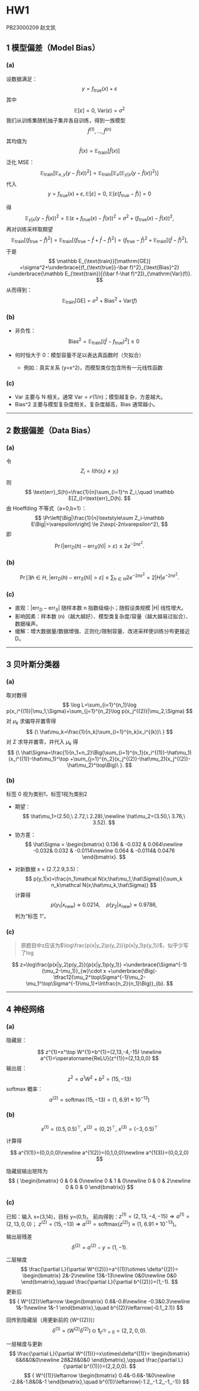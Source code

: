 # HW1

PB23000209 赵文凯

## 1 模型偏差（Model Bias）

### (a) 

设数据满足：
$$
y=f_{\text{true}}(x)+\varepsilon
$$
其中
$$
\mathbb E[\varepsilon]=0,\ \mathrm{Var}(\varepsilon)=\sigma^2
$$
我们从训练集随机抽子集并各自训练，得到一族模型
$$
{\hat f^{(1)},\ldots,\hat f^{(n)}}
$$
其均值为
$$
\bar f(x)=\mathbb E_{\text{train}}[\hat f(x)]
$$
泛化 MSE：
$$
\mathbb E_{\text{train}}\big[\mathbb E_{x,y}(y-\hat f(x))^2\big]
 =\mathbb E_{\text{train}}\big[\mathbb E_{x}\big( \mathbb E_{y|x}(y-\hat f(x))^2\big)\big]
$$
代入
$$
y=f_{\text{true}}(x)+\varepsilon, \mathbb E[\varepsilon]=0,\ \mathbb E[\varepsilon(f_{\text{true}}-\hat f)]=0
$$

得
$$
\mathbb E_{y|x}(y-\hat f(x))^2
 =\mathbb E(\varepsilon+f_{\text{true}}(x)-\hat f(x))^2
 =\sigma^2 + (f_{\text{true}}(x)-\hat f(x))^2,
$$
再对训练采样取期望
$$
\mathbb E_{\text{train}}\left[(f_{\text{true}}-\hat f)^2\right]
 =\mathbb E_{\text{train}}\left[(f_{\text{true}}-\bar f+\bar f-\hat f)^2\right]
 =(f_{\text{true}}-\bar f)^2+\mathbb E_{\text{train}}\left[(\bar f-\hat f)^2\right],
$$
于是
$$
\mathbb E_{\text{train}}[\mathrm{GE}]
 =\sigma^2+\underbrace{(f_{\text{true}}-\bar f)^2}_{\text{Bias}^2}
 +\underbrace{\mathbb E_{\text{train}}[(\bar f-\hat f)^2]}_{\mathrm{Var}(f)}.
$$
 从而得到：
$$
\mathbb E_{\text{train}}[\mathrm{GE}]
 =\sigma^2+\text{Bias}^2+\text{Var}(f)
$$

### (b) 

- 非负性：
  $$
  \text{Bias}^2=\mathbb E_{\text{train}}[(\bar f-f_{\text{true}})^2]\ge 0
  $$

- 何时恒大于 0：模型容量不足以表达真函数时（欠拟合）

  - 例如：真实关系 (y=x^2)，而模型类仅包含所有一元线性函数

### (c) 

- Var 主要与 N 相关。通常 $\text {Var} = \mathcal O(1/n)$；模型越复杂，方差越大。
- Bias^2 主要与模型复杂度相关。复杂度越高，Bias 通常越小。

------

## 2 数据偏差（Data Bias）

### (a) 

令
$$
Z_i=I(h(x_i)\ne y_i)
$$
则
$$
\text{err}_S(h)=\frac{1}{n}\sum_{i=1}^n Z_i,\quad \mathbb E[Z_i]=\text{err}_D(h).
$$
 由 Hoeffding 不等式（a=0,b=1）：
$$
\Pr\left[\Big|\frac{1}{n}\textstyle\sum Z_i-\mathbb E\Big|>\varepsilon\right]
 \le 2\exp(-2n\varepsilon^2),
$$
即
$$
\Pr\big(|\text{err}_D(h)-\text{err}_S(h)|>\varepsilon\big)\le 2e^{-2n\varepsilon^2}.
$$

###  (b)

$$
\Pr\left[\exists h\in H,\ |\text{err}_D(h)-\text{err}_S(h)|>\varepsilon\right]
 \le \sum_{h\in H}2e^{-2n\varepsilon^2}
 =2|H|e^{-2n\varepsilon^2}.
$$

### (c) 

- 直观：$|\text{err}_D-\text{err}_S|$ 随样本数 n 指数级缩小；随假设类规模 |H| 线性增大。
- 影响因素：样本数 (n)（越大越好）、模型类复杂度/容量（越大越易过拟合）、数据噪声。
- 缓解：增大数据量/数据增强、正则化/限制容量、改进采样使训练分布更接近 D。

------

## 3 贝叶斯分类器

### (a)

取对数得
$$
\log L=\sum_{i=1}^{n_1}\log p(x_i^{(1)}|\mu_1,\Sigma)+\sum_{j=1}^{n_2}\log p(x_j^{(2)}|\mu_2,\Sigma)
$$
对 $\mu_k$ 求偏导并置零得
$$
{\ \hat\mu_k=\frac{1}{n_k}\sum_{i=1}^{n_k}x_i^{(k)}\ }
$$
对 $\Sigma$ 求导并置零，并代入 $\mu_k$ 得
$$
{\ \hat\Sigma=\frac{1}{n_1+n_2}\Big(\sum_{i=1}^{n_1}(x_i^{(1)}-\hat\mu_1)(x_i^{(1)}-\hat\mu_1)^\top
 +\sum_{j=1}^{n_2}(x_j^{(2)}-\hat\mu_2)(x_j^{(2)}-\hat\mu_2)^\top\Big)\ }.
$$

###  (b) 

标签 0 视为类别1，标签1视为类别2

- 期望：
  $$
  \hat\mu_1=(2.50,\ 2.72,\ 2.28),\newline
   \hat\mu_2=(3.50,\ 3.76,\ 3.52).
  $$
  
- 协方差：
  $$
  \hat\Sigma =
   \begin{bmatrix}
   0.136 & -0.032 & 0.064\newline
   -0.032& 0.032  & -0.0114\newline
   0.064 & -0.0114& 0.0476
   \end{bmatrix}.
  $$
  
- 对新数据 x = (2.7,2.9,3.5)： 
  $$
  p(y_1|x)=\frac{n_1\mathcal N(x;\hat\mu_1,\hat\Sigma)}{\sum_k n_k\mathcal N(x;\hat\mu_k,\hat\Sigma)}
  $$
  计算得
  $$
  {p(y_1|x_\text{new})\approx 0.0214,\quad p(y_2|x_\text{new})\approx 0.9786,}
  $$
   判为“标签 1”。

### (c)

> 原题目中z应该为$\log\frac{p(x|y_2)p(y_2)}{p(x|y_1)p(y_1)}$，似乎少写了log

$$
z=\log\frac{p(x|y_2)p(y_2)}{p(x|y_1)p(y_1)}
 =\underbrace{\Sigma^{-1}(\mu_2-\mu_1)}_{w}\cdot x
 +\underbrace{\Big(-\tfrac12(\mu_2^\top\Sigma^{-1}\mu_2-\mu_1^\top\Sigma^{-1}\mu_1)+\ln\frac{n_2}{n_1}\Big)}_{b}.
$$

------

## 4 神经网络

### (a) 

隐藏层：

$$
z^{1}=x^\top W^{1}+b^{1}=(2,13,-4,-15)
\newline
 a^{1}=\operatorname{ReLU}(z^{1})=(2,13,0,0)
$$
输出层：
$$
z^{2}=a^{1}W^{2}+b^{2}=(15,-13)
$$
softmax 概率：
$$
a^{(2)}=\operatorname{softmax}(15,-13)= (1,\ 6.91\times10^{-13})
$$

### (b)

$$
x^{(1)}=(0.5,0.5)^\top,\ x^{(2)}=(0,2)^\top,\ x^{(3)}=(-3,0.5)^\top
$$

计算得

$$
a^{1(1)}=(0,0,0,0)\newline
  a^{1(2)}=(0,1,0,0)\newline
  a^{1(3)}=(0,0,2,0)
$$

  

隐藏层输出矩阵为
$$
{
 \begin{bmatrix}
 0 & 0 & 0\newline
 0 & 1 & 0\newline
 0 & 0 & 2\newline
 0 & 0 & 0
 \end{bmatrix}}
$$
### (c) 

已知：输入 x=(3,14)，目标 y=(0,1)。
 前向得到：$z^{(1)}=(2,13,-4,-15)\Rightarrow a^{(1)}=(2,13,0,0)$；
 $z^{(2)}=(15,-13)\Rightarrow a^{(2)}=\text{softmax}(z^{(2)})\approx(1,\ 6.91\times10^{-13})$。

输出层残差
$$
\delta^{(2)}=a^{(2)}-y=(1,-1).
$$

二层梯度
$$
\frac{\partial L}{\partial W^{(2)}}=a^{(1)}\otimes \delta^{(2)}=
 \begin{bmatrix}
 2&-2\newline
 13&-13\newline
 0&0\newline
 0&0
 \end{bmatrix},\qquad
 \frac{\partial L}{\partial b^{(2)}}=(1,-1).
$$
更新后
$$
{
 W^{(2)}\leftarrow
 \begin{bmatrix}
 0.8&-0.8\newline
 -0.3&0.3\newline
 1&-1\newline
 1&-1
 \end{bmatrix},\quad
 b^{(2)}\leftarrow(-0.1,,2.1)}
$$

回传到隐藏层（用更新前的 (W^{(2)})）
$$
\delta^{(1)}=\big(W^{(2)}\delta^{(2)}\big)\odot \mathbf 1_{{z^{(1)}>0}}
 =(2,2,0,0).
$$

一层梯度与更新
$$
\frac{\partial L}{\partial W^{(1)}}=x\otimes\delta^{(1)}=
 \begin{bmatrix}
 6&6&0&0\newline
 28&28&0&0
 \end{bmatrix},\qquad
 \frac{\partial L}{\partial b^{(1)}}=(2,2,0,0).
$$
$$
{
 W^{(1)}\leftarrow
 \begin{bmatrix}
 0.4&-0.6&-1&0\newline
 -2.8&-1.8&0&-1
 \end{bmatrix},\quad
 b^{(1)}\leftarrow(-1.2,,-1.2,,-1,,-1)}
$$